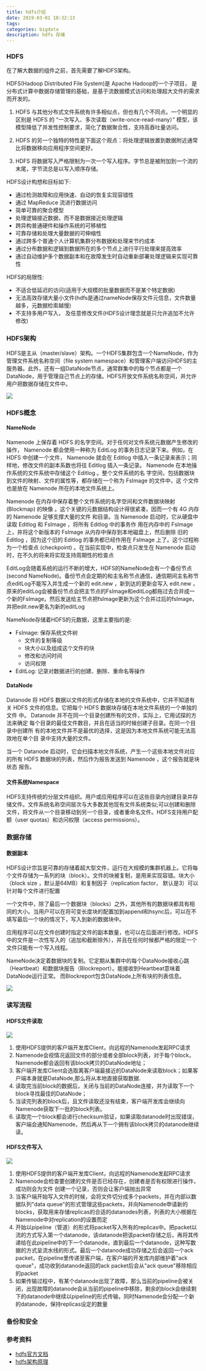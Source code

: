 ```yaml
---
title: hdfs介绍
date: 2019-03-01 18:32:13
tags: 
categories: bigdata
description: hdfs 存储
---
```


### HDFS

在了解大数据的组件之前，首先需要了解HDFS架构。

HDFS(Hadoop Distributed File System)是 Apache Hadoop的一个子项目， 是分布式计算中数据存储管理的基础，是基于流数据模式访问和处理超大文件的需求而开发的。

1. HDFS 与其他分布式文件系统有许多相似点，但也有几个不同点。一个明显的区别是 HDFS 的 “一次写入、多次读取（write-once-read-many）” 模型，该模型降低了并发性控制要求，简化了数据聚合性，支持高吞吐量访问。

2. HDFS 的另一个独特的特性是下面这个观点：将处理逻辑放置到数据附近通常比将数据移向应用程序空间更好。

3. HDFS 将数据写入严格限制为一次一个写入程序。字节总是被附加到一个流的末尾，字节流总是以写入顺序存储。

HDFS设计构想和目标如下:
- 通过检测故障和应用快速、自动的恢复实现容错性
- 通过 MapReduce 流进行数据访问
- 简单可靠的聚合模型
- 处理逻辑接近数据，而不是数据接近处理逻辑
- 跨异构普通硬件和操作系统的可移植性
- 可靠存储和处理大量数据的可伸缩性
- 通过跨多个普通个人计算机集群分布数据和处理来节约成本
- 通过分布数据和逻辑到数据所在的多个节点上进行平行处理来提高效率
- 通过自动维护多个数据副本和在故障发生时自动重新部署处理逻辑来实现可靠性


HDFS的局限性:
- 不适合低延迟的访问(适用于大规模的批量数据而不是某个特定数据)
- 无法高效存储大量小文件(hdfs是通过nameNode保存文件元信息，文件数量越多，元数据检索越慢)
- 不支持多用户写入， 及任意修改文件(HDFS设计理念就是只允许追加不允许修改)

### HDFS架构

HDFS是主从（master/slave）架构。一个HDFS集群包含一个NameNode，作为管理文件系统名称空间（file system namespace）和管理客户端访问HDFS的主服务器。此外，还有一组DataNode节点，通常群集中的每个节点都是一个DataNode，用于管理自己节点上的存储。HDFS开放文件系统名称空间，并允许用户把数据存储在文件中。

![](/images/bigdata/hdfs-architecture.jpg)



### HDFS概念

#### NameNode

 Namenode 上保存着 HDFS 的名字空间。对于任何对文件系统元数据产生修改的操作， Namenode 都会使用一种称为 EditLog 的事务日志记录下来。例如，在 HDFS 中创建一个文件， Namenode 就会在 Editlog 中插入一条记录来表示；同样地，修改文件的副本系数也将往 Editlog 插入一条记录。 Namenode 在本地操作系统的文件系统中存储这个 Editlog 。整个文件系统的名 字空间，包括数据块到文件的映射、文件的属性等，都存储在一个称为 FsImage 的文件中，这 个文件也是放在 Namenode 所在的本地文件系统上。 
 
  Namenode 在内存中保存着整个文件系统的名字空间和文件数据块映射 (Blockmap) 的映像 。这个关键的元数据结构设计得很紧凑，因而一个有 4G 内存的 Namenode 足够支撑大量的文件 和目录。当 Namenode 启动时，它从硬盘中读取 Editlog 和 FsImage ，将所有 Editlog 中的事务作 用在内存中的 FsImage 上，并将这个新版本的 FsImage 从内存中保存到本地磁盘上，然后删除 旧的 Editlog ，因为这个旧的 Editlog 的事务都已经作用在 FsImage 上了。这个过程称为一个检查点 (checkpoint) 。在当前实现中，检查点只发生在 Namenode 启动时，在不久的将来将实现支持周期性的检查点
  
EditLog会随着系统的运行不断的增大，HDFS的NameNode会有一个备份节点(second NameNode)。备份节点会定期的和主名称节点通信，通信期间主名称节点editLog不能写入并生成一个新的 edit.new ，新到达的更新会写入 edit.new ，原来的editLog会被备份节点会把主节点的FsImage和editLog都拖过去合并成一个新的FsImage。然后发送给主节点把fsImage更新为这个合并过后的fsImage，并把edit.new更名为新的editLog
  
NameNode存储着HDFS的元数据，这里主要指的是:
- FsImage: 保存系统文件树
  - 文件的复制等级
  - 块大小以及组成这个文件的块
  - 修改和访问时间
  - 访问权限  
- EditLog: 记录对数据进行的创建、删除、重命名等操作
  
#### DataNode
  
  Datanode 将 HDFS 数据以文件的形式存储在本地的文件系统中，它并不知道有 关 HDFS 文件的信息。它把每个 HDFS 数据块存储在本地文件系统的一个单独的文件 中。 Datanode 并不在同一个目录创建所有的文件，实际上，它用试探的方法来确定 每个目录的最佳文件数目，并且在适当的时候创建子目录。在同一个目录中创建所 有的本地文件并不是最优的选择，这是因为本地文件系统可能无法高效地在单个目 录中支持大量的文件。 

当一个 Datanode 启动时，它会扫描本地文件系统，产生一个这些本地文件对应 的所有 HDFS 数据块的列表，然后作为报告发送到 Namenode ，这个报告就是块状态 报告。 


#### 文件系统Namespace

HDFS支持传统的分层文件组织。用户或应用程序可以在这些目录内创建目录并存储文件。文件系统名称空间层次与大多数其他现有文件系统类似;可以创建和删除文件，将文件从一个目录移动到另一个目录，或者重命名文件。HDFS支持用户配额（user quotas）和访问权限（access permissions）。


### 数据存储

#### 数据副本

HDFS设计宗旨是可靠的存储着超大型文件，运行在大规模的集群机器上。它将每个文件存储为一系列的块（block）。文件的块被复制，是用来实现容错。块大小（block size ，默认是64MB）和复制因子（replication factor， 默认是3）可以针对每个文件进行配置

一个文件中，除了最后一个数据块（blocks）之外，其他所有的数据块都具有相同的大小。当用户可以在将可变长度块的配置加到append和hsync后，可以在不填写最后一个块的情况下，写入到新的数据块中。

应用程序可以在文件创建时指定文件的副本数量，也可以在后面进行修改。HDFS中的文件是一次性写入的（追加和截断除外），并且在任何时候都严格的限定一个文件只能有一个写入线程。

NameNode决定着数据块的复制。它定期从集群中的每个DataNode接收心跳（Heartbeat）和数据块报告（Blockreport）。能接收到Heartbeat意味着DataNode运行正常。 而Blockreport包含DataNode上所有块的列表信息。

![](/images/bigdata/hdfs-datablock.jpg)


### 读写流程

#### HDFS文件读取

![](/images/bigdata/hdfs-read.jpg)

1. 使用HDFS提供的客户端开发库Client，向远程的Namenode发起RPC请求
2. Namenode会视情况返回文件的部分或者全部block列表，对于每个block，Namenode都会返回有该block拷贝的DataNode地址； 
3. 客户端开发库Client会选取离客户端最接近的DataNode来读取block；如果客户端本身就是DataNode,那么将从本地直接获取数据.
4. 读取完当前block的数据后，关闭与当前的DataNode连接，并为读取下一个block寻找最佳的DataNode； 
5. 当读完列表的block后，且文件读取还没有结束，客户端开发库会继续向Namenode获取下一批的block列表。
6. 读取完一个block都会进行checksum验证，如果读取datanode时出现错误，客户端会通知Namenode，然后再从下一个拥有该block拷贝的datanode继续读。 


#### HDFS文件写入

![](/images/bigdata/hdfs-write.jpg)

1. 使用HDFS提供的客户端开发库Client，向远程的Namenode发起RPC请求
2. Namenode会检查要创建的文件是否已经存在，创建者是否有权限进行操作，成功则会为文件 创建一个记录，否则会让客户端抛出异常
3. 当客户端开始写入文件的时候，会将文件切分成多个packets，并在内部以数据队列"data queue"的形式管理这些packets，并向Namenode申请新的blocks，获取用来存储replicas的合适的datanodes列表，列表的大小根据在Namenode中对replication的设置而定
4. 开始以pipeline（管道）的形式将packet写入所有的replicas中。把packet以流的方式写入第一个datanode，该datanode把该packet存储之后，再将其传递给在此pipeline中的下一个datanode，直到最后一个datanode，这种写数据的方式呈流水线的形式。最后一个datanode成功存储之后会返回一个ack packet，在pipeline里传递至客户端，在客户端的开发库内部维护着"ack queue"，成功收到datanode返回的ack packet后会从"ack queue"移除相应的packet
5. 如果传输过程中，有某个datanode出现了故障，那么当前的pipeline会被关闭，出现故障的datanode会从当前的pipeline中移除，剩余的block会继续剩下的datanode中继续以pipeline的形式传输，同时Namenode会分配一个新的datanode，保持replicas设定的数量


### 备份和安全

### 参考资料
- [hdfs官方文档](https://hadoop.apache.org/docs/r1.2.1/hdfs_design.html#Introduction)
- [hdfs架构原理](https://my.oschina.net/leejun2005/blog/151872)